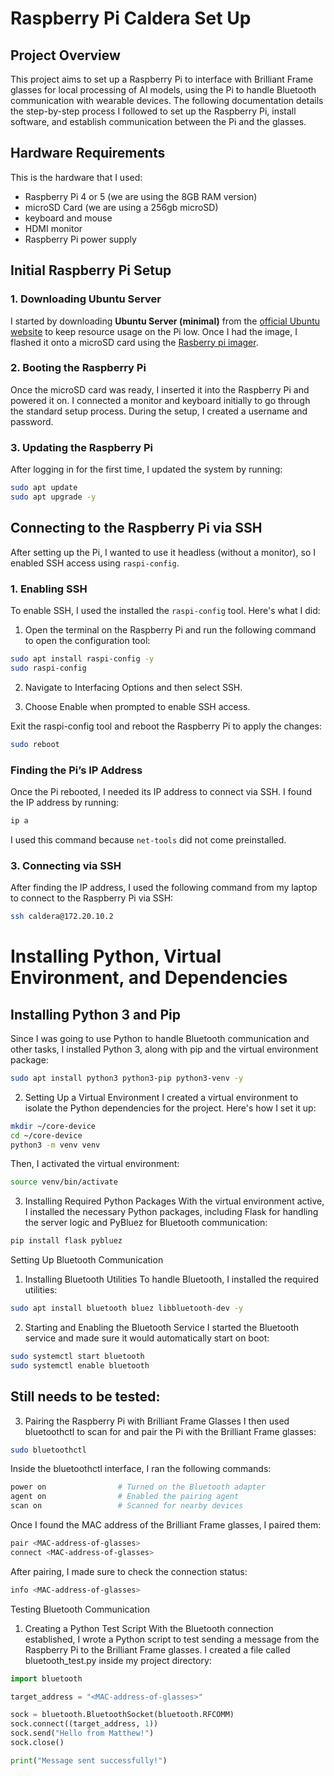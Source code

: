 # Raspberry Pi Caldera Set Up

## Project Overview

This project aims to set up a Raspberry Pi to interface with Brilliant Frame glasses for local processing of AI models, using the Pi to handle Bluetooth communication with wearable devices. The following documentation details the step-by-step process I followed to set up the Raspberry Pi, install software, and establish communication between the Pi and the glasses.

## Hardware Requirements

This is the hardware that I used:

- Raspberry Pi 4 or 5 (we are using the 8GB RAM version)
- microSD Card (we are using a 256gb microSD)
- keyboard and mouse
- HDMI monitor
- Raspberry Pi power supply

## Initial Raspberry Pi Setup

### 1. Downloading Ubuntu Server

I started by downloading **Ubuntu Server (minimal)** from the [official Ubuntu website](https://ubuntu.com/download/raspberry-pi) to keep resource usage on the Pi low. Once I had the image, I flashed it onto a microSD card using the [Rasberry pi imager](https://www.raspberrypi.com/software/).

### 2. Booting the Raspberry Pi

Once the microSD card was ready, I inserted it into the Raspberry Pi and powered it on. I connected a monitor and keyboard initially to go through the standard setup process. During the setup, I created a username and password.

### 3. Updating the Raspberry Pi

After logging in for the first time, I updated the system by running:
```bash
sudo apt update
sudo apt upgrade -y
```

## Connecting to the Raspberry Pi via SSH

After setting up the Pi, I wanted to use it headless (without a monitor), so I enabled SSH access using `raspi-config`.

### 1. Enabling SSH

To enable SSH, I used the installed the `raspi-config` tool. Here's what I did:

1. Open the terminal on the Raspberry Pi and run the following command to open the configuration tool:

```bash
sudo apt install raspi-config -y
sudo raspi-config
```

2. Navigate to Interfacing Options and then select SSH.

1. Choose Enable when prompted to enable SSH access.

Exit the raspi-config tool and reboot the Raspberry Pi to apply the changes:
```bash
sudo reboot
```
### Finding the Pi’s IP Address
Once the Pi rebooted, I needed its IP address to connect via SSH. I found the IP address by running:

```bash
ip a
```

I used this command because `net-tools` did not come preinstalled.

### 3. Connecting via SSH
After finding the IP address, I used the following command from my laptop to connect to the Raspberry Pi via SSH:

```bash
ssh caldera@172.20.10.2
```

# Installing Python, Virtual Environment, and Dependencies

## Installing Python 3 and Pip
Since I was going to use Python to handle Bluetooth communication and other tasks, I installed Python 3, along with pip and the virtual environment package:

```bash
sudo apt install python3 python3-pip python3-venv -y
```

2. Setting Up a Virtual Environment
I created a virtual environment to isolate the Python dependencies for the project. Here's how I set it up:

```bash
mkdir ~/core-device
cd ~/core-device
python3 -m venv venv
```

Then, I activated the virtual environment:
```bash
source venv/bin/activate
```

3. Installing Required Python Packages
With the virtual environment active, I installed the necessary Python packages,
including Flask for handling the server logic and PyBluez for Bluetooth communication:
```bash
pip install flask pybluez
```
Setting Up Bluetooth Communication
1. Installing Bluetooth Utilities
To handle Bluetooth, I installed the required utilities:
```bash
sudo apt install bluetooth bluez libbluetooth-dev -y
```
2. Starting and Enabling the Bluetooth Service
I started the Bluetooth service and made sure it would automatically start on boot:
```bash
sudo systemctl start bluetooth
sudo systemctl enable bluetooth
```
## Still needs to be tested:
3. Pairing the Raspberry Pi with Brilliant Frame Glasses
I then used bluetoothctl to scan for and pair the Pi with the Brilliant Frame glasses:
```bash
sudo bluetoothctl
```
Inside the bluetoothctl interface, I ran the following commands:
```bash
power on                # Turned on the Bluetooth adapter
agent on                # Enabled the pairing agent
scan on                 # Scanned for nearby devices
```

Once I found the MAC address of the Brilliant Frame glasses, I paired them:
```bash
pair <MAC-address-of-glasses>
connect <MAC-address-of-glasses>
```
After pairing, I made sure to check the connection status:
```bash
info <MAC-address-of-glasses>
```
Testing Bluetooth Communication
1. Creating a Python Test Script
With the Bluetooth connection established, I wrote a Python script to test sending a message
from the Raspberry Pi to the Brilliant Frame glasses.
I created a file called bluetooth_test.py inside my project directory:
```python
import bluetooth

target_address = "<MAC-address-of-glasses>"

sock = bluetooth.BluetoothSocket(bluetooth.RFCOMM)
sock.connect((target_address, 1))
sock.send("Hello from Matthew!")
sock.close()

print("Message sent successfully!")
```

